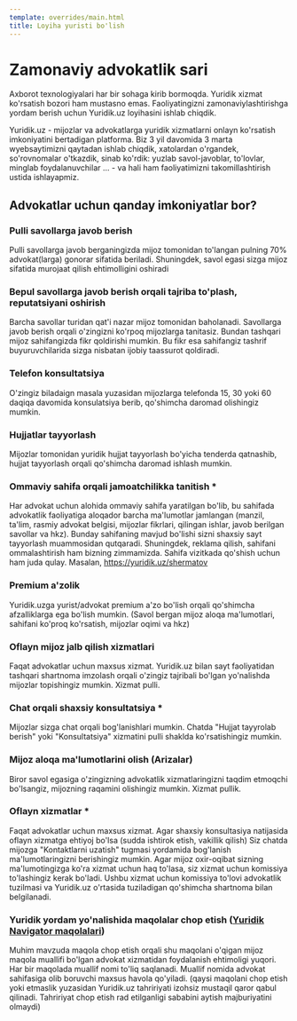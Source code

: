 ```yaml
---
template: overrides/main.html
title: Loyiha yuristi bo'lish
---
```


# Zamonaviy advokatlik sari

Axborot texnologiyalari har bir sohaga kirib bormoqda. 
Yuridik xizmat ko'rsatish bozori ham mustasno emas. Faoliyatingizni zamonaviylashtirishga 
yordam berish uchun Yuridik.uz loyihasini ishlab chiqdik.

Yuridik.uz -  mijozlar va advokatlarga yuridik xizmatlarni onlayn ko'rsatish imkoniyatini bertadigan platforma. Biz 3 yil davomida 3 marta wyebsaytimizni qaytadan ishlab chiqdik, xatolardan o'rgandek, so'rovnomalar o'tkazdik, sinab ko'rdik: yuzlab savol-javoblar, to'lovlar, minglab foydalanuvchilar ... - va hali ham faoliyatimizni takomillashtirish ustida ishlayapmiz.



## Advokatlar uchun qanday imkoniyatlar bor?


### Pulli savollarga javob berish 

Pulli savollarga javob berganingizda mijoz tomonidan to'langan pulning 70% advokat(larga) gonorar sifatida beriladi. Shuningdek, savol egasi sizga mijoz sifatida murojaat qilish ehtimolligini oshiradi

### Bepul savollarga javob berish orqali tajriba to'plash, reputatsiyani oshirish

Barcha savollar turidan qat'i nazar mijoz tomonidan baholanadi. Savollarga javob berish orqali o'zingizni ko'rpoq mijozlarga tanitasiz. Bundan tashqari mijoz sahifangizda fikr qoldirishi mumkin. Bu fikr esa sahifangiz tashrif buyuruvchilarida sizga nisbatan ijobiy taassurot qoldiradi. 

### Telefon konsultatsiya 

O'zingiz biladaign masala yuzasidan mijozlarga telefonda 15, 30 yoki 60 daqiqa davomida konsulatsiya berib, qo'shimcha daromad olishingiz mumkin.

### Hujjatlar tayyorlash 

Mijozlar tomonidan yuridik hujjat tayyorlash bo'yicha tenderda qatnashib, hujjat tayyorlash orqali qo'shimcha daromad ishlash mumkin. 

### Ommaviy sahifa orqali jamoatchilikka tanitish *

Har advokat uchun alohida ommaviy sahifa yaratilgan bo'lib, bu sahifada advokatlik faoliyatiga aloqador barcha ma'lumotlar jamlangan (manzil, ta'lim, rasmiy advokat belgisi, mijozlar fikrlari, qilingan ishlar, javob berilgan savollar va hkz). Bunday sahifaning mavjud bo'lishi sizni shaxsiy sayt tayyorlash muammosidan qutqaradi. Shuningdek, reklama qilish, sahifani ommalashtirish ham bizning zimmamizda. Sahifa vizitkada qo'shish uchun ham juda qulay. Masalan, https://yuridik.uz/shermatov

### Premium a'zolik

Yuridik.uzga yurist/advokat premium a'zo bo'lish orqali qo'shimcha afzalliklarga ega bo'lish mumkin. (Savol bergan mijoz aloqa ma'lumotlari, sahifani ko'proq ko'rsatish, mijozlar oqimi va hkz)

### Oflayn mijoz jalb qilish xizmatlari 

Faqat advokatlar uchun maxsus xizmat. Yuridik.uz bilan sayt faoliyatidan tashqari shartnoma imzolash orqali o'zingiz tajribali bo'lgan yo'nalishda mijozlar topishingiz mumkin. Xizmat pulli.

### Chat orqali shaxsiy konsultatsiya *

Mijozlar sizga chat orqali bog'lanishlari mumkin. Chatda "Hujjat tayyrolab berish" yoki "Konsultatsiya" xizmatini pulli shaklda ko'rsatishingiz mumkin. 

### Mijoz aloqa ma'lumotlarini olish (Arizalar)

Biror savol egasiga o'zingizning advokatlik xizmatlaringizni taqdim etmoqchi bo'lsangiz, mijozning raqamini olishingiz mumkin. Xizmat pullik. 

### Oflayn xizmatlar *

Faqat advokatlar uchun maxsus xizmat. Agar shaxsiy konsultasiya natijasida oflayn xizmatga ehtiyoj bo'lsa (sudda ishtirok etish, vakillik qilish) Siz chatda mijozga "Kontaktlarni uzatish" tugmasi yordamida bog'lanish ma'lumotlaringizni berishingiz mumkin. Agar mijoz oxir-oqibat sizning ma'lumotingizga ko'ra xizmat uchun haq to'lasa, siz xizmat uchun komissiya to'lashingiz kerak bo'ladi. Ushbu xizmat uchun komissiya to'lovi advokatlik tuzilmasi va Yuridik.uz o'rtasida tuziladigan qo'shimcha shartnoma bilan belgilanadi.

### Yuridik yordam yo'nalishida maqolalar chop etish ([Yuridik Navigator maqolalari])

Muhim mavzuda maqola chop etish orqali shu maqolani o'qigan mijoz maqola muallifi bo'lgan advokat xizmatidan foydalanish ehtimoligi yuqori. Har bir maqolada muallif nomi to'liq saqlanadi. Muallif nomida advokat sahifasiga olib boruvchi maxsus havola qo'yiladi. (qaysi maqolani chop etish yoki etmaslik yuzasidan Yuridik.uz tahririyati izohsiz mustaqil qaror qabul qilinadi. Tahririyat chop etish rad etilganligi sababini aytish majburiyatini olmaydi)

  [Yuridik Navigator maqolalari]: lawyer/navigator.md
